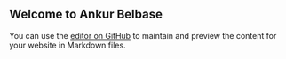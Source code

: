 ## Welcome to Ankur Belbase

You can use the [editor on GitHub](https://github.com/ankurbelbase/ankurbelbase.github.io/edit/master/README.md) to maintain and preview the content for your website in Markdown files.

